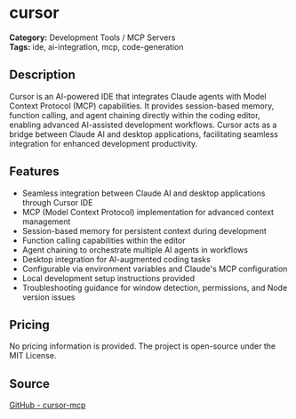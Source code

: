 # cursor

**Category:** Development Tools / MCP Servers  
**Tags:** ide, ai-integration, mcp, code-generation

## Description
Cursor is an AI-powered IDE that integrates Claude agents with Model Context Protocol (MCP) capabilities. It provides session-based memory, function calling, and agent chaining directly within the coding editor, enabling advanced AI-assisted development workflows. Cursor acts as a bridge between Claude AI and desktop applications, facilitating seamless integration for enhanced development productivity.

## Features
- Seamless integration between Claude AI and desktop applications through Cursor IDE
- MCP (Model Context Protocol) implementation for advanced context management
- Session-based memory for persistent context during development
- Function calling capabilities within the editor
- Agent chaining to orchestrate multiple AI agents in workflows
- Desktop integration for AI-augmented coding tasks
- Configurable via environment variables and Claude's MCP configuration
- Local development setup instructions provided
- Troubleshooting guidance for window detection, permissions, and Node version issues

## Pricing
No pricing information is provided. The project is open-source under the MIT License.

## Source
[GitHub - cursor-mcp](https://github.com/Buga-luga/cursor-mcp/blob/new-main/README.md)
